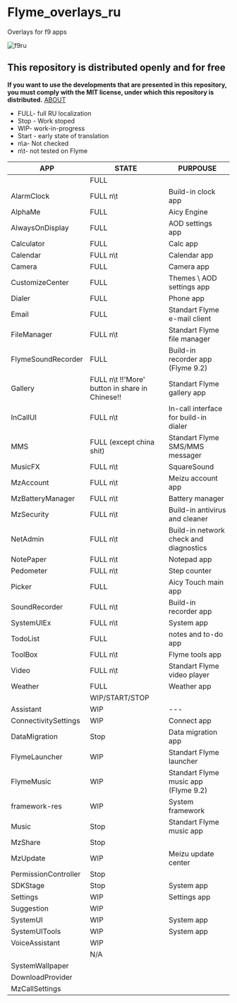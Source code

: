 # Flyme_overlays_ru

Overlays for f9 apps

![f9ru](https://user-images.githubusercontent.com/48006934/175773266-31f9adde-1e08-467f-861b-fca7d3bad649.png)

## This repository is distributed openly and for free

**If you want to use the developments that are presented in this repository, you must comply with the MIT license, under which this repository is distributed.** [ABOUT]

- FULL- full RU localization
- Stop - Work stoped
- WIP- work-in-progress
- Start - early state of translation
- n\a- Not checked
- n\t- not tested on Flyme

| APP | STATE | PURPOUSE |
| ------ | ------ | ------ |
|  | FULL |  |
| AlarmClock | FULL n\t | Build-in clock app |
| AlphaMe | FULL | Aicy Engine |
| AlwaysOnDisplay | FULL | AOD settings app |
| Calculator | FULL | Calc app |
| Calendar | FULL n\t | Calendar app |
| Camera | FULL | Camera app |
| CustomizeCenter | FULL | Themes \ AOD settings app |
| Dialer | FULL | Phone app |
| Email | FULL | Standart Flyme e-mail client |
| FileManager | FULL n\t | Standart Flyme file manager |
| FlymeSoundRecorder | FULL | Build-in recorder app (Flyme 9.2) |
| Gallery | FULL n\t !!'More' button in share in Chinese!! | Standart Flyme gallery app |
| InCallUI | FULL n\t | In-call interface for build-in dialer |
| MMS | FULL (except china shit) | Standart Flyme SMS/MMS messager |
| MusicFX | FULL n\t | SquareSound |
| MzAccount | FULL n\t | Meizu account app |
| MzBatteryManager | FULL n\t | Battery manager |
| MzSecurity | FULL n\t | Build-in antivirus and cleaner |
| NetAdmin | FULL n\t | Build-in network check and diagnostics |
| NotePaper | FULL n\t | Notepad app |
| Pedometer | FULL n\t | Step counter |
| Picker | FULL | Aicy Touch main app |
| SoundRecorder | FULL n\t | Build-in recorder app |
| SystemUIEx | FULL n\t | System app |
| TodoList | FULL | notes and to-do app |
| ToolBox | FULL n\t | Flyme tools app |
| Video | FULL n\t | Standart Flyme video player |
| Weather | FULL | Weather app |
|  | WIP/START/STOP |  |
| Assistant | WIP | --- |
| ConnectivitySettings | WIP | Connect app |
| DataMigration | Stop | Data migration app |
| FlymeLauncher | WIP | Standart Flyme launcher |
| FlymeMusic | WIP | Standart Flyme music app (Flyme 9.2) |
| framework-res | WIP | System framework |
| Music | Stop | Standart Flyme music app |
| MzShare | Stop |  |
| MzUpdate | WIP | Meizu update center |
| PermissionController | Stop |  |
| SDKStage | Stop | System app |
| Settings | WIP | Settings app |
| Suggestion | WIP | |
| SystemUI | WIP | System app |
| SystemUITools | WIP | System app |
| VoiceAssistant | WIP |  |
|  | N/A |  |
| SystemWallpaper | | |
| DownloadProvider |  |  |
| MzCallSettings |  |  |

[ABOUT]: <https://mit-license.org/>
